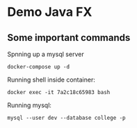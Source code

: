 # Demo Java FX

## Some important commands

Spnning up a mysql server
```shell
docker-compose up -d
```

Running shell inside container:
```shell
docker exec -it 7a2c18c65983 bash
```

Running mysql:
```shell
mysql --user dev --database college -p
```